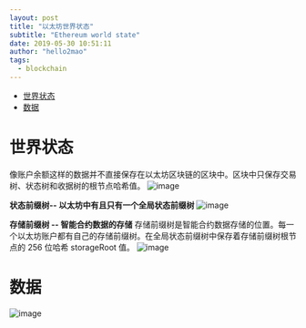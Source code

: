 ```yaml
---
layout: post
title: "以太坊世界状态"
subtitle: "Ethereum world state"
date: 2019-05-30 10:51:11
author: "hello2mao"
tags:
  - blockchain
---
```


<!-- TOC -->

- [世界状态](#%e4%b8%96%e7%95%8c%e7%8a%b6%e6%80%81)
- [数据](#%e6%95%b0%e6%8d%ae)

<!-- /TOC -->

# 世界状态
像账户余额这样的数据并不直接保存在以太坊区块链的区块中。区块中只保存交易树、状态树和收据树的根节点哈希值。
![image](https://user-images.githubusercontent.com/8265961/55318029-54778700-54a4-11e9-8a27-675cc8d09a75.png)

**状态前缀树-- 以太坊中有且只有一个全局状态前缀树**
![image](https://user-images.githubusercontent.com/8265961/56782400-8c5eb980-6819-11e9-9a62-a316fa4eb9fa.png)

**存储前缀树 -- 智能合约数据的存储**
存储前缀树是智能合约数据存储的位置。每一个以太坊账户都有自己的存储前缀树。在全局状态前缀树中保存着存储前缀树根节点的 256 位哈希 storageRoot 值。
![image](https://user-images.githubusercontent.com/8265961/55318307-129b1080-54a5-11e9-8376-5758d4628474.png)

# 数据
![image](https://user-images.githubusercontent.com/8265961/56782763-1fe4ba00-681b-11e9-9a98-e3d9c5f24d66.png)